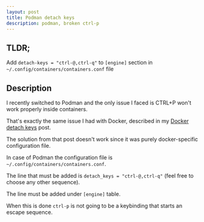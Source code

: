 ```yaml
---
layout: post
title: Podman detach keys
description: podman, broken ctrl-p
---
```


## TLDR;
Add `detach-keys = "ctrl-@,ctrl-q"` to `[engine]` section in `~/.config/containers/containers.conf` file

## Description

I recently switched to Podman and the only issue I faced is CTRL+P won't work properly inside containers.

That's exactly the same issue I had with Docker, described in my <a href="/2018/03/01/docker-terminal-navigation.html">Docker detach keys</a> post.

The solution from that post doesn't work since it was purely docker-specific configuration file.

In case of Podman the configuration file is `~/.config/containers/containers.conf`.

The line that must be added is `detach_keys = "ctrl-@,ctrl-q"` (feel free to choose any other sequence).

The line must be added under `[engine]` table.

When this is done `ctrl-p` is not going to be a keybinding that starts an escape sequence.
